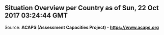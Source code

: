## Situation Overview per Country as of Sun, 22 Oct 2017 03:24:44 GMT

Source: **ACAPS (Assessment Capacities Project) - https://www.acaps.org**
